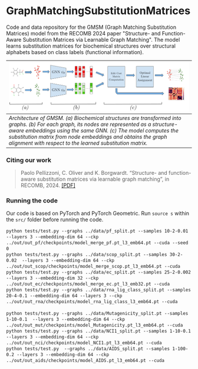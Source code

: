 # GraphMatchingSubstitutionMatrices

Code and data repository for the GMSM (Graph Matching Substitution Matrices) model from the RECOMB 2024 paper "Structure- and Function-Aware Substitution Matrices via Learnable Graph Matching". The model learns substitution matrices for biochemical structures over structural alphabets based on class labels (functional information).

| ![](imgs/Figure1.png) |
|:--| 
| *Architecture of GMSM. (a) Biochemical structures are transformed into graphs. (b) For each graph, its nodes are represented as a structure-aware embeddings using the same GNN. (c) The model computes the substitution matrix from node embeddings and obtains the graph alignment with respect to the learned substitution matrix.*|


### Citing our work
> Paolo Pellizzoni, C. Oliver and K. Borgwardt. “Structure- and function-aware substitution matrices via learnable graph matching”, in RECOMB, 2024. [[PDF]](https://link.springer.com/chapter/10.1007/978-1-0716-3989-4_18)



### Running the code

Our code is based on PyTorch and PyTorch Geometric. 
Run ```source s``` within the ```src/``` folder before running the code.

    python tests/test.py --graphs ../data/pf_split.pt --samples 10-2-0.01  --layers 3 --embedding-dim 64 --ckp ../out/out_pf/checkpoints/model_merge_pf.pt_l3_emb64.pt --cuda --seed 0
    python tests/test.py --graphs ../data/scop_split.pt --samples 30-2-0.02  --layers 3 --embedding-dim 64 --ckp ../out/out_scop/checkpoints/model_merge_scop.pt_l3_emb64.pt --cuda
    python tests/test.py --graphs ../data/ec_split.pt --samples 25-2-0.002  --layers 3 --embedding-dim 32 --ckp ../out/out_ec/checkpoints/model_merge_ec.pt_l3_emb32.pt --cuda
    python tests/test.py --graphs ../data/rna_lig_class_split.pt --samples 20-4-0.1 --embedding-dim 64 --layers 3 --ckp ../out/out_rna/checkpoints/model_rna_lig_class_l3_emb64.pt --cuda

    python tests/test.py --graphs ../data/Mutagenicity_split.pt --samples 1-10-0.1  --layers 3 --embedding-dim 64 --ckp ../out/out_mut/checkpoints/model_Mutagenicity.pt_l3_emb64.pt --cuda
    python tests/test.py --graphs ../data/NCI1_split.pt --samples 1-10-0.1 --layers 3 --embedding-dim 64 --ckp ../out/out_nci/checkpoints/model_NCI1.pt_l3_emb64.pt --cuda
    python tests/test.py  --graphs ../data/AIDS_split.pt --samples 1-100-0.2 --layers 3 --embedding-dim 64 --ckp ../out/out_aids/checkpoints/model_AIDS.pt_l3_emb64.pt --cuda
